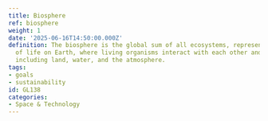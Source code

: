 ```yaml
---
title: Biosphere
ref: biosphere
weight: 1
date: '2025-06-16T14:50:00.000Z'
definition: The biosphere is the global sum of all ecosystems, representing the zone
  of life on Earth, where living organisms interact with each other and their environment,
  including land, water, and the atmosphere.
tags:
- goals
- sustainability
id: GL138
categories:
- Space & Technology
---
```


